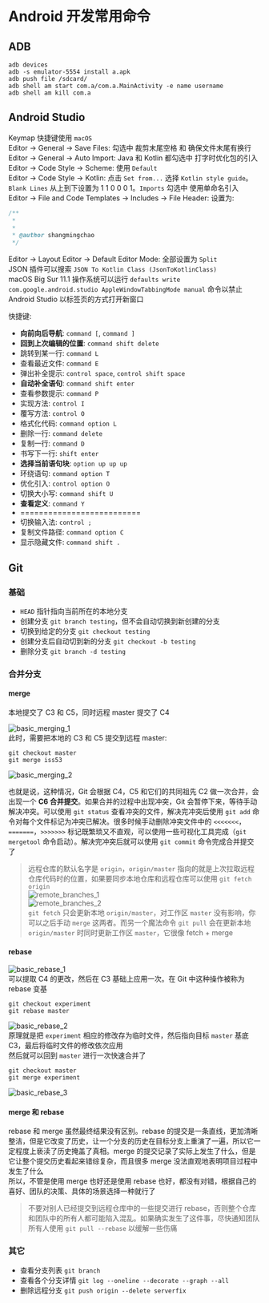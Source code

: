 # Android 开发常用命令

## ADB

```shell
adb devices
adb -s emulator-5554 install a.apk
adb push file /sdcard/
adb shell am start com.a/com.a.MainActivity -e name username
adb shell am kill com.a
```

## Android Studio

Keymap 快捷键使用 `macOS`  
Editor -> General -> Save Files: 勾选中 裁剪末尾空格 和 确保文件末尾有换行  
Editor -> General -> Auto Import: Java 和 Kotlin 都勾选中 打字时优化包的引入   
Editor -> Code Style -> Scheme: 使用 `Default`  
Editor -> Code Style -> Kotlin: 点击 `Set from...` 选择 `Kotlin style guide`。`Blank Lines` 从上到下设置为 1 1 0 0 0 1。`Imports` 勾选中 使用单命名引入  
Editor -> File and Code Templates -> Includes -> File Header: 设置为:  

```java
/**
 * 
 * 
 * @author shangmingchao
 */
```

Editor -> Layout Editor -> Default Editor Mode: 全部设置为 `Split`  
JSON 插件可以搜索 `JSON To Kotlin Class ​(JsonToKotlinClass)`  
macOS Big Sur 11.1 操作系统可以运行 `defaults write com.google.android.studio AppleWindowTabbingMode manual` 命令以禁止 Android Studio 以标签页的方式打开新窗口  

快捷键:  

- **向前向后导航**: `command [`, `command ]`
- **回到上次编辑的位置**: `command shift delete`
- 跳转到某一行: `command L`
- 查看最近文件: `command E`
- 弹出补全提示: `control space`, `control shift space`
- **自动补全语句**: `command shift enter`
- 查看参数提示: `command P`
- 实现方法: `control I`
- 覆写方法: `control O`
- 格式化代码: `command option L`
- 删除一行: `command delete`
- 复制一行: `command D`
- 书写下一行: `shift enter`
- **选择当前语句块**: `option up up up`
- 环绕语句: `command option T`
- 优化引入: `control option O`
- 切换大小写: `command shift U`
- **查看定义**: `command Y`
- ==========================
- 切换输入法: `control ;`
- 复制文件路径: `command option C`
- 显示隐藏文件: `command shift .`

## Git

### 基础

- `HEAD` 指针指向当前所在的本地分支
- 创建分支 `git branch testing`，但不会自动切换到新创建的分支
- 切换到给定的分支 `git checkout testing`
- 创建分支后自动切到新的分支 `git checkout -b testing`
- 删除分支 `git branch -d testing`

### 合并分支

#### merge

本地提交了 C3 和 C5，同时远程 master 提交了 C4

![basic_merging_1](https://raw.githubusercontent.com/shangmingchao/shangmingchao.github.io/master/images/basic_merging_1.png)  
此时，需要把本地的 C3 和 C5 提交到远程 master:  

```shell
git checkout master
git merge iss53
```

![basic_merging_2](https://raw.githubusercontent.com/shangmingchao/shangmingchao.github.io/master/images/basic_merging_2.png)  

也就是说，这种情况，Git 会根据 C4，C5 和它们的共同祖先 C2 做一次合并，会出现一个 **C6 合并提交**。如果合并的过程中出现冲突，Git 会暂停下来，等待手动解决冲突。可以使用 `git status` 查看冲突的文件，解决完冲突后使用 `git add` 命令对每个文件标记为冲突已解决。很多时候手动删除冲突文件中的 `<<<<<<<`，`=======`，`>>>>>>>` 标记既繁琐又不直观，可以使用一些可视化工具完成（`git mergetool` 命令启动）。解决完冲突后就可以使用 `git commit` 命令完成合并提交了  

> 远程仓库的默认名字是 `origin`，`origin/master` 指向的就是上次拉取远程仓库代码时的位置，如果要同步本地仓库和远程仓库可以使用 `git fetch origin`  
![remote_branches_1](https://raw.githubusercontent.com/shangmingchao/shangmingchao.github.io/master/images/remote_branches_1.png)  
![remote_branches_2](https://raw.githubusercontent.com/shangmingchao/shangmingchao.github.io/master/images/remote_branches_2.png)  
`git fetch` 只会更新本地 `origin/master`，对工作区 `master` 没有影响，你可以之后手动 `merge` 这两者。而另一个魔法命令 `git pull` 会在更新本地 `origin/master` 时同时更新工作区 `master`，它很像 fetch + merge  

#### rebase

![basic_rebase_1](https://raw.githubusercontent.com/shangmingchao/shangmingchao.github.io/master/images/basic_rebase_1.png)  
可以提取 C4 的更改，然后在 C3 基础上应用一次。在 Git 中这种操作被称为 rebase 变基  

```shell
git checkout experiment
git rebase master
```

![basic_rebase_2](https://raw.githubusercontent.com/shangmingchao/shangmingchao.github.io/master/images/basic_rebase_2.png)  
原理就是把 `experiment` 相应的修改存为临时文件，然后指向目标 `master` 基底 C3，最后将临时文件的修改依次应用  
然后就可以回到 `master` 进行一次快速合并了  

```shell
git checkout master
git merge experiment
```

![basic_rebase_3](https://raw.githubusercontent.com/shangmingchao/shangmingchao.github.io/master/images/basic_rebase_3.png)  

#### merge 和 rebase

rebase 和 merge 虽然最终结果没有区别。rebase 的提交是一条直线，更加清晰整洁，但是它改变了历史，让一个分支的历史在目标分支上重演了一遍，所以它一定程度上亵渎了历史掩盖了真相。merge 的提交记录了实际上发生了什么，但是它让整个提交历史看起来错综复杂，而且很多 merge 没法直观地表明项目过程中发生了什么  
所以，不管是使用 merge 也好还是使用 rebase 也好，都没有对错，根据自己的喜好、团队的决策、具体的场景选择一种就行了  

> 不要对别人已经提交到远程仓库中的一些提交进行 rebase，否则整个仓库和团队中的所有人都可能陷入混乱。如果确实发生了这件事，尽快通知团队所有人使用 `git pull --rebase` 以缓解一些伤痛  

### 其它

- 查看分支列表 `git branch`
- 查看各个分支详情 `git log --oneline --decorate --graph --all`
- 删除远程分支 `git push origin --delete serverfix`
